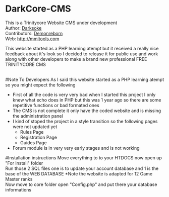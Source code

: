 # DarkCore-CMS
This is a Trinitycore Website CMS under development<br>
Author: <a href="https://github.com/darksoke">Darksoke</a><br>
Contributors: <a href="https://github.com/demonreborn">Demonreborn<a><br>
Web: http://mmltools.com<br>

This website started as a PHP learning atempt but it received a really nice feedback about it's look so I decided to release it for public use and work along with other developers to make a brand new professional FREE TRINITYCORE CMS<br><br>

#Note To Developers
As I said this website started as a PHP learning atempt so you might expect the following<br>
<ul>
    <li>First of all the code is very very bad when I started this project I only knew what echo does in PHP but this was 1 year ago so there are some repetitive functions or bad formated ones</li>
    <li>The CMS is not complete it only have the coded website and is missing the administration panel</li>
    <li>I kind of stoped the project in a style transition so the following pages were not updated yet
        <ul>
            <li>Rules Page</li>
            <li>Registration Page</li>
            <li>Guides Page</li>
        </ul>
    </li>
    <li>Forum module is in very very early stages and is not working</li>
</ul>

#Installation instructions
Move everything to to your HTDOCS now open up "For Install" folder<br>
Run those 2 SQL files one is to update your account database and 1 is the base of the WEB DATABASE *Note the website is adapted for 12 Game Master ranks<br>
Now move to core folder open "Config.php" and put there your database informations
